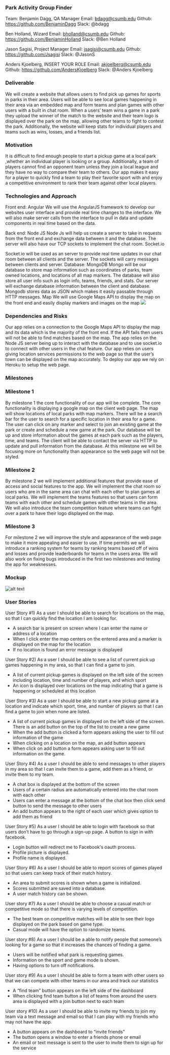 
### **Park Activity Group Finder**

Team:
Benjamin Dagg, QA Manager
Email: bdagg@csumb.edu
Github: https://github.com/BenjaminDagg
Slack: @bdagg

Ben Holland, Wizard
Email: bholland@csumb.edu
Github: https://github.com/BenjaminHolland
Slack: @Ben Holland

Jason Sagisi, Project Manager
Email: jsagisi@csumb.edu
Github: https://github.com/Jsagisi
Slack: @JasonS

Anders Kjoelberg, INSERT YOUR ROLE
Email: akjoelberg@csumb.edu
Github: https://github.com/AndersKjoelberg
Slack: @Anders Kjoelberg

### Deliverable 

We will create a website that allows users to find pick up games for sports in parks in their area. Users will be able to see local games happening in their area via an embedded map and form teams and plan games with other users with a built in chat room. When a users’ team wins a game in a park they upload the winner of the match to the website and their team logo is displayed over the park on the map, allowing other teams to fight to contest the park. Additionally, the website will keep stats for individual players and teams such as wins, losses, and a friends list.

### Motivation

It is difficult to find enough people to start a pickup game  at a local park ,whether an individual player is looking or a group. Additionally, a team of players cannot find an opponent team unless they join a local league and they have no way to compare their team to others. Our app makes it easy for a player to quickly find a team to play their favorite sport with and enjoy a competitive environment to rank their team against other local players.

### Technologies and Approach

Front end: Angular
We will use the AngularJS framework to develop our websites user interface and provide real time changes to the interface. We will also make server calls from the interface to pull in data and update components in real time based on the data.

Back end: Node JS
Node Js will help us create a server to take in requests from the front end and exchange data between it and the database. The server will also have our TCP sockets to implement the chat room.
Socket.io

Socket.io will be used as an server to provide real time updates in our chat room between all clients and the server. The sockets will carry messages between clients and server.
Database: MongoDB
Mongo will be our database to store map information such as coordinates of parks, team owned locations, and locations of all map markers. The database will also store all user info such as login info, teams, friends, and stats. Our server will exchange database information between the client and database. Mongodb stores data as JSON which makes it easily passable through HTTP messages.
Map
We will use Google Maps API to display the map on the front end and easily display markers and images on the map
![](https://github.com/Jsagisi/CST438-Group-Project/blob/master/design.jpg)
 



### Dependencies and Risks

Our app relies on a connection to the Google Maps API to display the map and its data which is the majority of the front end. If the API fails then users will not be able to find matches based on the map. The app relies on the Node JS server being up to interact with the database and to use socket.io to connect with other users in the chat feature. Our app relies on users giving location services permissions to the web page so that the user’s town can be displayed on the map accurately. To deploy our app we rely on Heroku to setup the web page.

### Milestones

### Milestone 1
By milestone 1 the core functionality of our app will be complete. The core functionality is displaying a google map on the client web page. The map will show locations of local parks with map markers. There will be a search bar for the user to search for a specific location in their area for a game. The user can click on any marker and select to join an existing game at the park or create and schedule a new game at the park. Our database will be up and store information about the games at each park such as the players, time, and teams. The client will be able to contact the server via HTTP to update and pull information from the database. At this milestone we will be focusing more on functionality than appearance so the web page will not be styled.

### Milestone 2
By milestone 2 we will implement additional features that provide ease of access and social features to the app. We will implement the chat room so users who are in the same area can chat with each other to plan games at local parks. We will implement the teams features so that users can form teams with each other and schedule games with other teams in the area. We will also introduce the team competition feature where teams can fight over a park to have their logo displayed on the map.

### Milestone 3
For milestone 2 we will improve the style and appearance of the web page to make it more appealing and easier to use. If time permits we will introduce a ranking system for teams by ranking teams based off of wins and losses and provide leaderboards for teams in the users area. We will also work on fixing bugs introduced in the first two milestones and testing the app for weaknesses. 

### Mockup

![alt text](https://github.com/Jsagisi/CST438-Group-Project/blob/master/mockup.jpg)

### User Stories

User Story #1) As a user I should be able to search for locations on the map, so that I can quickly find the location I am looking for.

* A search bar is present on screen where I can enter the name or address of a location
* When I click enter the map centers on the entered area and a marker is displayed on the map for the location
* If no location is found an error message is displayed

User Story #2) As a user I should be able to see a list of current pick up games happening in my area, so that I can find a game to join.
* A list of current pickup games is displayed on the left side of the screen including location, time and number of players, and which sport
* An icon is displayed over locations on the map indicating that a game is happening or scheduled at this location

User Story #3) As a user I should be able to start a new pickup game at a location and indicate which sport, time, and number of players so that I can find a game to join when none are listed.
* A list of current pickup games in displayed on the left side of the screen. There is an add button on the top of the list to create a new game
* When the add button is clicked a form appears asking the user to fill out information of the game
* When clicking on a location on the map, an add button appears 
* When click on add button a form appears asking user to fill out information on the game.

User Story #4) As a user I should be able to send messages to other players in my area so that I can invite them to a game, add them as a friend, or invite them to my team.
* A chat box is displayed at the bottom of the screen 
* Users of a certain radius are automatically entered into the chat room with each other
* Users can enter a message at the bottom of the chat box then click send button to send the message to other users
* An add button appears to the right of each user which gives option to add them as friend 

User Story #5) As a user I should be able to login with facebook so that users don’t have to go through a sign-up page.
A button to sign in with facebook.
* Login button will redirect me to Facebook's oauth process.
* Profile picture is displayed.
* Profile name is displayed.

User Story #6) As a user I should be able to report scores of games played so that users can keep track of their match history.
* An area to submit scores is shown when a game is initialized.
* Scores submitted are saved into a database.
* A user match history can be shown.

User story #7) As a user I should be able to choose a casual match or competitive mode so that there is varying levels of competition.
* The best team on competitive matches will be able to see their logo displayed on the park based on game type.
* Casual mode will have the option to randomize teams.

User story #8) As a user I should be a able to notify people that someone’s looking for a game so that it increases the chances of finding a game.
* Users will be notified what park is requesting games.
* Information on the sport and game mode is shown.
* Having options to turn off notifications.

User story #9) As a user I should be able to form a team with other users so that we can compete with other teams in our area and track our statistics
* A “find team” button appears on the left side of the dashboard
* When clicking find team button a list of teams from around the users area is displayed with a join button next to each team


User story #10) As a user I should be able to invite my friends to join my team via a text message and email so that I can play with my friends who may not have the app.
* A button appears on the dashboard to “invite friends”
* The button opens a window to enter a friends phone or email
* An email or text message is sent to the user to invite them to sign up for the service

